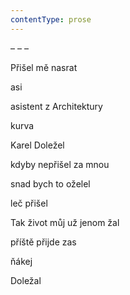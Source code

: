 ```yaml
---
contentType: prose
---
```


– – –

Přišel mě nasrat

asi

asistent z Architektury

kurva

Karel Doležel

kdyby nepřišel za mnou

snad bych to oželel

leč přišel

Tak život můj už jenom žal

příště přijde zas

ňákej

Doležal
